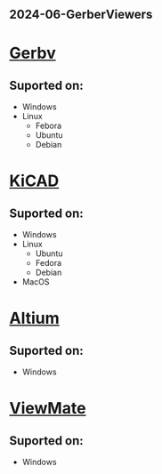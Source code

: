 2024-06-GerberViewers
---

# [Gerbv](https://gerbv.github.io/)

## Suported on:
* Windows
* Linux
  * Febora
  * Ubuntu
  * Debian

# [KiCAD](https://www.kicad.org/download/)

## Suported on:
* Windows
* Linux
  * Ubuntu
  * Fedora
  * Debian
* MacOS

# [Altium](https://www.altium.com/)

## Suported on:
* Windows

# [ViewMate](https://www.pentalogix.com/t/software-products/viewmate)

## Suported on:
* Windows
